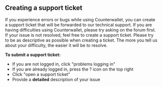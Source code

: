 Creating a support ticket
---------------------------

If you experience errors or bugs while using Counterwallet, you can create a support ticket that will be forwarded to our technical support. If you are having difficulties using Counterwallet, please try asking on the forum first. If your issue is not resolved, feel free to create a support ticket. Please try to be as descriptive as possible when creating a ticket. The more you tell us about your difficulty, the easier it will be to resolve.

**To submit a support ticket:**

* If you are not logged in, click "problems logging in"
* If you are already logged in, press the ? icon on the top right
* Click "open a support ticket"
* Provide a **detailed** description of your issue
